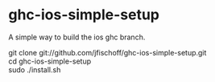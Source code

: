 ghc-ios-simple-setup
====================

A simple way to build the ios ghc branch.

git clone git://github.com/jfischoff/ghc-ios-simple-setup.git   
cd ghc-ios-simple-setup   
sudo ./install.sh   